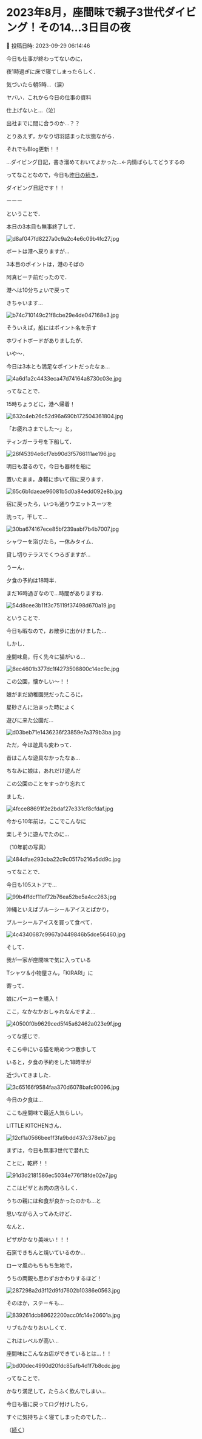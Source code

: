 # 2023年8月，座間味で親子3世代ダイビング！その14…3日目の夜

📅 投稿日時: 2023-09-29 06:14:46

今日も仕事が終わってないのに，


夜1時過ぎに床で寝てしまったらしく．


気づいたら朝5時…（涙）


ヤバい．これから今日の仕事の資料


仕上げないと…（泣）


出社までに間に合うのか…？？





とりあえず，かなり切羽詰まった状態ながら．


それでもBlog更新！！


…ダイビング日記，書き溜めておいてよかった…←内情ばらしてどうするの





ってなことなので，今日も[昨日の続き](ecc3a37cfb1d9496a0259a6d11f49f66a.md)，


ダイビング日記です！！





ーーー


ということで．


本日の3本目も無事終了して．




![d8af047fd8227a0c9a2c4e6c09b4fc27.jpg](images/d8af047fd8227a0c9a2c4e6c09b4fc27.jpg)







ボートは港へ戻りますが…


3本目のポイントは，港のそばの


阿真ビーチ前だったので．


港へは10分ちょいで戻って


きちゃいます…




![b74c710149c21f8cbe29e4de047168e3.jpg](images/b74c710149c21f8cbe29e4de047168e3.jpg)







そういえば，船にはポイント名を示す


ホワイトボードがありましたが．


いや～．


今日は3本とも満足なポイントだったなぁ…




![4a6d1a2c4433eca47d74164a8730c03e.jpg](images/4a6d1a2c4433eca47d74164a8730c03e.jpg)







ってなことで．


15時ちょうどに，港へ帰着！




![632c4eb26c52d96a690b172504361804.jpg](images/632c4eb26c52d96a690b172504361804.jpg)







「お疲れさまでした～」と，


ティンガーラ号を下船して．




![26f45394e6cf7eb90d3f5766111ae196.jpg](images/26f45394e6cf7eb90d3f5766111ae196.jpg)







明日も潜るので，今日も器材を船に


置いたまま，身軽に歩いて宿に戻ります．




![65c6b1daeae96081b5d0a84edd092e8b.jpg](images/65c6b1daeae96081b5d0a84edd092e8b.jpg)







宿に戻ったら，いつも通りウエットスーツを


洗って，干して…




![30ba674167ece85bf239aabf7b4b7007.jpg](images/30ba674167ece85bf239aabf7b4b7007.jpg)







シャワーを浴びたら，一休みタイム．


貸し切りテラスでくつろぎますが…


うーん．


夕食の予約は18時半．


まだ16時過ぎなので…時間がありますね．




![54d8cee3b11f3c75119f37498d670a19.jpg](images/54d8cee3b11f3c75119f37498d670a19.jpg)







ということで．


今日も暇なので，お散歩に出かけました…


しかし．


座間味島，行く先々に猫がいる…




![8ec4601b377dc1f4273508800c14ec9c.jpg](images/8ec4601b377dc1f4273508800c14ec9c.jpg)







この公園，懐かしい～！！


娘がまだ幼稚園児だったころに，


星砂さんに泊まった時によく


遊びに来た公園だ…




![d03beb71e1436236f23859e7a379b3ba.jpg](images/d03beb71e1436236f23859e7a379b3ba.jpg)







ただ，今は遊具も変わって．


昔はこんな遊具なかったなぁ…


ちなみに娘は，あれだけ遊んだ


この公園のことをすっかり忘れて


ました．




![4fcce88691f2e2bdaf27e331cf8cfdaf.jpg](images/4fcce88691f2e2bdaf27e331cf8cfdaf.jpg)







今から10年前は，ここでこんなに


楽しそうに遊んでたのに…


（10年前の写真）




![484dfae293cba22c9c0517b216a5dd9c.jpg](images/484dfae293cba22c9c0517b216a5dd9c.jpg)







ってなことで．


今日も105ストアで…




![99b4ffdcf11ef72b76ea52be5a4cc263.jpg](images/99b4ffdcf11ef72b76ea52be5a4cc263.jpg)







沖縄といえばブルーシールアイスとばかり，


ブルーシールアイスを買って食べて．




![4c4340687c9967a0449846b5dce56460.jpg](images/4c4340687c9967a0449846b5dce56460.jpg)







そして．


我が一家が座間味で気に入っている


Tシャツ＆小物屋さん，「KIRARI」に


寄って．


娘にパーカーを購入！


ここ，なかなかおしゃれなんですよ…




![40500f0b9629ced5f45a62462a023e9f.jpg](images/40500f0b9629ced5f45a62462a023e9f.jpg)







ってな感じで．


そこら中にいる猫を眺めつつ散歩して


いると，夕食の予約をした18時半が


近づいてきました．




![3c65166f9584faa370d6078bafc90096.jpg](images/3c65166f9584faa370d6078bafc90096.jpg)







今日の夕食は…


ここも座間味で最近人気らしい，


LITTLE KITCHENさん．




![12cf1a0566bee1f3fa9bdd437c378eb7.jpg](images/12cf1a0566bee1f3fa9bdd437c378eb7.jpg)







まずは，今日も無事3世代で潜れた


ことに，乾杯！！




![91d3d2181586ec5034e776f18fde02e7.jpg](images/91d3d2181586ec5034e776f18fde02e7.jpg)







ここはピザとお肉の店らしく．


うちの親には和食が良かったのかも…と


思いながら入ってみたけど．


なんと．


ピザがかなり美味い！！！


石窯できちんと焼いているのか…


ローマ風のもちもち生地で，


うちの両親も思わずおかわりするほど！




![287298a2d3f12d9fd7602b10386e0563.jpg](images/287298a2d3f12d9fd7602b10386e0563.jpg)







そのほか，ステーキも…




![839261dcb89622200acc0fc14e20601a.jpg](images/839261dcb89622200acc0fc14e20601a.jpg)







リブもかなりおいしくて．


これはレベルが高い…


座間味にこんなお店ができているとは…！！




![bd00dec4990d20fdc85afb4d1f7b8cdc.jpg](images/bd00dec4990d20fdc85afb4d1f7b8cdc.jpg)







ってなことで．


かなり満足して，たらふく飲んでしまい…





今日も宿に戻ってログ付けしたら，


すぐに気持ちよく寝てしまったのでした…





（[続く](e731d8a5846d3b6f05f3db152dfa9f275.md)）
